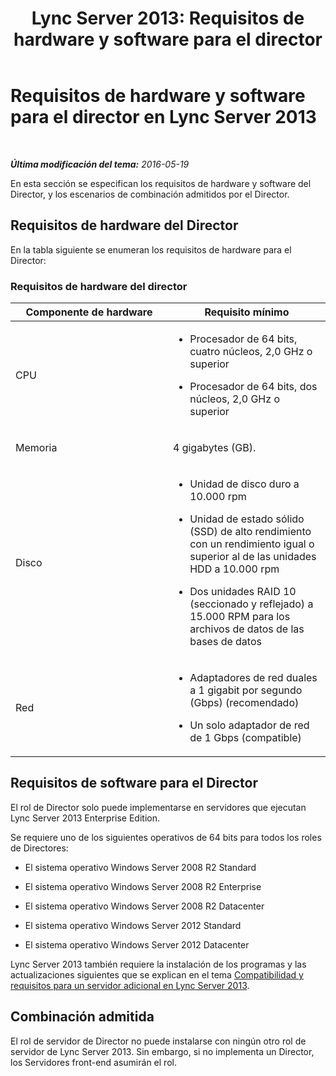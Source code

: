 ﻿---
title: 'Lync Server 2013: Requisitos de hardware y software para el director'
TOCTitle: Requisitos de hardware y software para el director
ms:assetid: 747b701e-7f97-46fe-91c5-1e8d9addf9f7
ms:mtpsurl: https://technet.microsoft.com/es-es/library/Gg398560(v=OCS.15)
ms:contentKeyID: 48275664
ms.date: 01/07/2017
mtps_version: v=OCS.15
ms.translationtype: HT
---

# Requisitos de hardware y software para el director en Lync Server 2013

 

_**Última modificación del tema:** 2016-05-19_

En esta sección se especifican los requisitos de hardware y software del Director, y los escenarios de combinación admitidos por el Director.

## Requisitos de hardware del Director

En la tabla siguiente se enumeran los requisitos de hardware para el Director:

### Requisitos de hardware del director

<table>
<colgroup>
<col style="width: 50%" />
<col style="width: 50%" />
</colgroup>
<thead>
<tr class="header">
<th>Componente de hardware</th>
<th>Requisito mínimo</th>
</tr>
</thead>
<tbody>
<tr class="odd">
<td><p>CPU</p></td>
<td><ul>
<li><p>Procesador de 64 bits, cuatro núcleos, 2,0 GHz o superior</p></li>
<li><p>Procesador de 64 bits, dos núcleos, 2,0 GHz o superior</p></li>
</ul></td>
</tr>
<tr class="even">
<td><p>Memoria</p></td>
<td><p>4 gigabytes (GB).</p></td>
</tr>
<tr class="odd">
<td><p>Disco</p></td>
<td><ul>
<li><p>Unidad de disco duro a 10.000 rpm</p></li>
<li><p>Unidad de estado sólido (SSD) de alto rendimiento con un rendimiento igual o superior al de las unidades HDD a 10.000 rpm</p></li>
<li><p>Dos unidades RAID 10 (seccionado y reflejado) a 15.000 RPM para los archivos de datos de las bases de datos</p></li>
</ul></td>
</tr>
<tr class="even">
<td><p>Red</p></td>
<td><ul>
<li><p>Adaptadores de red duales a 1 gigabit por segundo (Gbps) (recomendado)</p></li>
<li><p>Un solo adaptador de red de 1 Gbps (compatible)</p></li>
</ul></td>
</tr>
</tbody>
</table>


## Requisitos de software para el Director

El rol de Director solo puede implementarse en servidores que ejecutan Lync Server 2013 Enterprise Edition.

Se requiere uno de los siguientes operativos de 64 bits para todos los roles de Directores:

  - El sistema operativo Windows Server 2008 R2 Standard

  - El sistema operativo Windows Server 2008 R2 Enterprise

  - El sistema operativo Windows Server 2008 R2 Datacenter

  - El sistema operativo Windows Server 2012 Standard

  - El sistema operativo Windows Server 2012 Datacenter

Lync Server 2013 también requiere la instalación de los programas y las actualizaciones siguientes que se explican en el tema [Compatibilidad y requisitos para un servidor adicional en Lync Server 2013](lync-server-2013-additional-server-support-and-requirements.md).

## Combinación admitida

El rol de servidor de Director no puede instalarse con ningún otro rol de servidor de Lync Server 2013. Sin embargo, si no implementa un Director, los Servidores front-end asumirán el rol.

